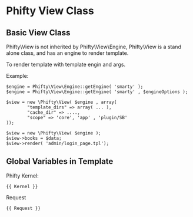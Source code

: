 # Phifty View Class

## Basic View Class

Phifty\View is not inherited by Phifty\View\Engine, Phifty\View is a stand
alone class, and has an engine to render template.

To render template with template engin and args.

Example:

    $engine = Phifty\View\Engine::getEngine( 'smarty' );
    $engine = Phifty\View\Engine::getEngine( 'smarty' , $engineOptions );

    $view = new \Phifty\View( $engine , array( 
            "template_dirs" => array( ... ),
            "cache_dir" => ....,
            "scope" => 'core', 'app' , 'plugin/SB'
    ));

    $view = new \Phifty\View( $engine );
    $view->books = $data;
    $view->render( 'admin/login_page.tpl');

## Global Variables in Template

Phifty Kernel:
    
    {{ Kernel }}

Request

    {{ Request }}

